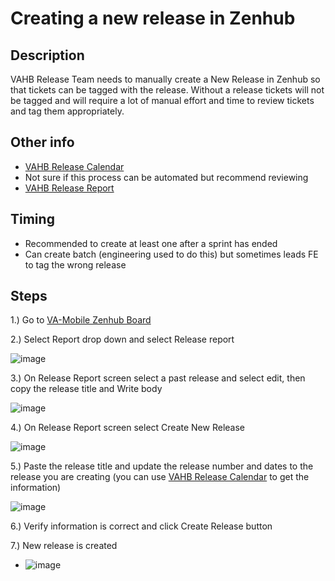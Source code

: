 # Creating a new release in Zenhub

## Description
VAHB Release Team needs to manually create a New Release in Zenhub so that tickets can be tagged with the release. Without a release tickets will not be tagged and will require a lot of manual effort and time to review tickets and tag them appropriately. 

## Other info 
- [VAHB Release Calendar](https://github.com/department-of-veterans-affairs/va.gov-team/blob/master/products/va-mobile-app/Teams/QA%20and%20Release/Release%20Management%20/VAHB%20Release%20Calendar.md)
- Not sure if this process can be automated but recommend reviewing
- [VAHB Release Report](https://app.zenhub.com/workspaces/va-mobile-60f1a34998bc75000f2a489f/reports/release?release=Z2lkOi8vcmFwdG9yL1JlbGVhc2UvMTAyNzQw)
  
## Timing
- Recommended to create at least one after a sprint has ended
- Can create batch (engineering used to do this) but sometimes leads FE to tag the wrong release 

## Steps
1.) Go to [VA-Mobile Zenhub Board](https://app.zenhub.com/workspaces/va-mobile-60f1a34998bc75000f2a489f/board)

2.) Select Report drop down and select Release report

![image](https://github.com/department-of-veterans-affairs/va.gov-team/assets/116006847/75e90b3b-80b7-4ded-b6bd-89acd381c086)

3.) On Release Report screen select a past release and select edit, then copy the release title and Write body 

![image](https://github.com/department-of-veterans-affairs/va.gov-team/assets/116006847/85cab921-2e28-4276-bd54-b144939dae9c)

4.) On Release Report screen select Create New Release

![image](https://github.com/department-of-veterans-affairs/va.gov-team/assets/116006847/f58f90a5-1139-42b5-96c2-cb82fcbddb4c)


5.) Paste the release title and update the release number and dates to the release you are creating  (you can use [VAHB Release Calendar](https://github.com/department-of-veterans-affairs/va.gov-team/blob/master/products/va-mobile-app/Teams/QA%20and%20Release/Release%20Management%20/VAHB%20Release%20Calendar.md) to get the information)

![image](https://github.com/department-of-veterans-affairs/va.gov-team/assets/116006847/1b0ce73e-4e39-4643-9d70-240c9e544881)

6.) Verify information is correct and click Create Release button

7.) New release is created
  
- ![image](https://github.com/department-of-veterans-affairs/va.gov-team/assets/116006847/d9e944fb-2132-4d48-b2d2-520d9d1f680a)
